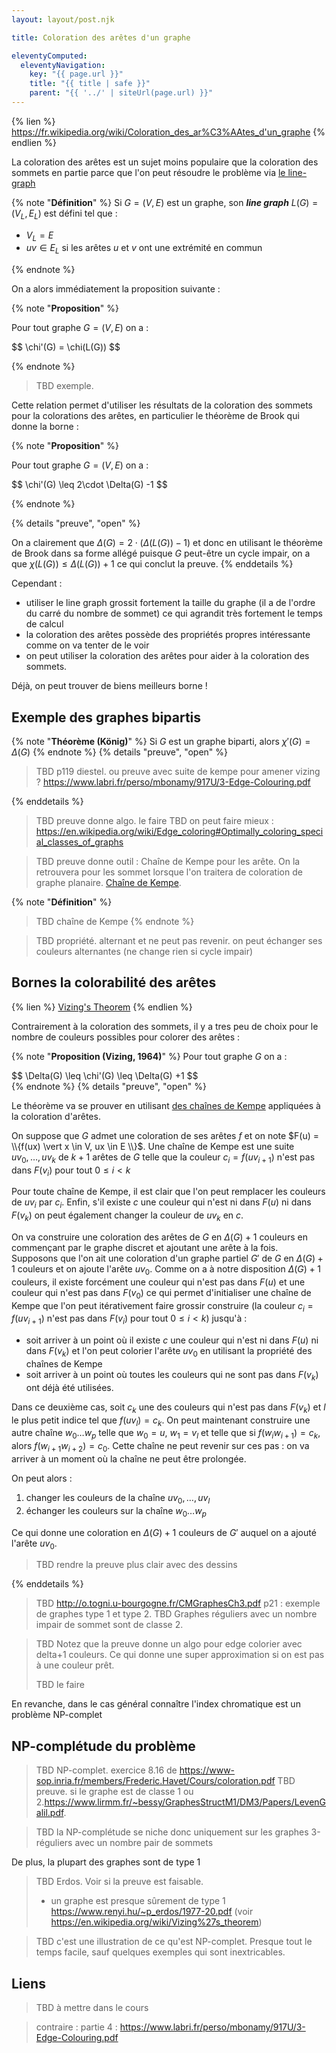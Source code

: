 ```yaml
---
layout: layout/post.njk

title: Coloration des arêtes d'un graphe

eleventyComputed:
  eleventyNavigation:
    key: "{{ page.url }}"
    title: "{{ title | safe }}"
    parent: "{{ '../' | siteUrl(page.url) }}"
---
```


{% lien %}
<https://fr.wikipedia.org/wiki/Coloration_des_ar%C3%AAtes_d'un_graphe>
{% endlien %}

La coloration des arêtes est un sujet moins populaire que la coloration des sommets en partie parce que l'on peut résoudre le problème via [le line-graph](https://fr.wikipedia.org/wiki/Line_graph)

{% note "**Définition**" %}
Si $G=(V, E)$ est un graphe, son **_line graph_** $L(G) = (V_L, E_L)$ est défini tel que :

- $V_L = E$
- $uv \in E_L$ si les arêtes $u$ et $v$ ont une extrémité en commun

{% endnote %}

On a alors immédiatement la proposition suivante :

{% note "**Proposition**" %}

Pour tout graphe $G=(V, E)$ on a :

<div>
$$
\chi'(G) = \chi(L(G))
$$
</div>

{% endnote %}

> TBD exemple.

Cette relation permet d'utiliser les résultats de la coloration des sommets pour la colorations des arêtes, en particulier le théorème de Brook qui donne la borne :

{% note "**Proposition**" %}

Pour tout graphe $G=(V, E)$ on a :

<div>
$$
\chi'(G) \leq 2\cdot \Delta(G) -1
$$
</div>

{% endnote %}

{% details "preuve", "open" %}

On a clairement que $\Delta(G) = 2\cdot (\Delta(L(G)) - 1)$ et donc en utilisant le théorème de Brook dans sa forme allégé puisque $G$ peut-être un cycle impair, on a que $\chi(L(G)) \leq \Delta(L(G)) + 1$ ce qui conclut la preuve.
{% enddetails %}

Cependant :

- utiliser le line graph grossit fortement la taille du graphe (il  a de l'ordre du carré du nombre de sommet) ce qui agrandit très fortement le temps de calcul
- la coloration des arêtes possède des propriétés propres intéressante comme on va tenter de le voir
- on peut utiliser la coloration des arêtes pour aider à la coloration des sommets.

Déjà, on peut trouver de biens meilleurs borne !

## Exemple des graphes bipartis

{% note "**Théorème (König)**" %}
Si $G$ est un graphe biparti, alors  $\chi'(G) = \Delta(G)$
{% endnote %}
{% details "preuve", "open" %}

> TBD p119 diestel. ou preuve avec suite de kempe pour amener vizing ? <https://www.labri.fr/perso/mbonamy/917U/3-Edge-Colouring.pdf>

{% enddetails  %}

> TBD preuve donne algo.
> le faire
> TBD on peut faire mieux : <https://en.wikipedia.org/wiki/Edge_coloring#Optimally_coloring_special_classes_of_graphs>

> TBD preuve donne outil : Chaîne de Kempe pour les arête. On la retrouvera pour les sommet lorsque l'on traitera de coloration de graphe planaire. [Chaîne de Kempe](https://en.wikipedia.org/wiki/Kempe_chain).

{% note "**Définition**" %}
> TBD chaîne de Kempe
{% endnote %}

> TBD propriété. alternant et ne peut pas revenir.
> on peut échanger ses couleurs alternantes (ne change rien si cycle impair)

## Bornes la colorabilité des arêtes

{% lien %}
[Vizing's Theorem](https://www.youtube.com/watch?v=OZWZpQmGp0g)
{% endlien %}

Contrairement à la coloration des sommets, il y a tres peu de choix pour le nombre de couleurs possibles pour colorer des arêtes :

{% note "**Proposition (Vizing, 1964)**" %}
Pour tout graphe $G$ on a :

<div>
$$
\Delta(G) \leq \chi'(G) \leq \Delta(G) +1
$$
</div>
{% endnote %}
{% details "preuve", "open" %}

Le théorème va se prouver en utilisant [des chaînes de Kempe](https://en.wikipedia.org/wiki/Kempe_chain) appliquées à la coloration d'arêtes.

On suppose que $G$ admet une coloration de ses arêtes $f$ et on note $F(u) = \\{f(ux) \vert x \in V, ux \in E \\}$. Une chaîne de Kempe est une suite $uv_0, \dots, uv_k$ de $k+1$ arêtes de $G$ telle que la couleur $c_i = f(uv_{i+1})$ n'est pas dans $F(v_i)$ pour tout $0 \leq i <k$

Pour toute chaîne de Kempe, il est clair que l'on peut remplacer les couleurs de $uv_{i}$ par $c_i$. Enfin, s'il existe $c$ une couleur qui n'est ni dans $F(u)$ ni dans $F(v_k)$ on peut également changer la couleur de $uv_k$ en $c$.

On va construire une coloration des arêtes de $G$ en $\Delta(G) + 1$ couleurs en commençant par le graphe discret et ajoutant une arête à la fois. Supposons que l'on ait une coloration d'un graphe partiel $G'$ de $G$ en $\Delta(G) + 1$ couleurs et on ajoute l'arête $uv_0$. Comme on a à notre disposition $\Delta(G) + 1$ couleurs, il existe forcément une couleur qui n'est pas dans
$F(u)$ et une couleur qui n'est pas dans $F(v_0)$ ce qui permet d'initialiser une chaîne de Kempe que l'on peut itérativement faire grossir construire (la couleur $c_i = f(uv_{i+1})$ n'est pas dans $F(v_i)$ pour tout $0 \leq i <k$) jusqu'à :

- soit arriver à un point où il existe $c$ une couleur qui n'est ni dans $F(u)$ ni dans $F(v_k)$ et l'on peut colorier l'arête $uv_0$ en utilisant la propriété des chaînes de Kempe
- soit arriver à un point où toutes les couleurs qui ne sont pas dans $F(v_k)$ ont déjà été utilisées.

Dans ce deuxième cas, soit $c_k$ une des couleurs qui n'est pas dans $F(v_k)$ et $l$ le plus petit indice tel que $f(uv_l) = c_k$. On peut maintenant construire une autre chaîne $w_0\dots w_p$ telle que $w_0 = u$, $w_1 = v_l$ et telle que si $f(w_iw_{i+1}) = c_k$, alors $f(w_{i+1}w_{i+2}) = c_0$. Cette chaîne ne peut revenir sur ces pas : on va arriver à un moment où la chaîne ne peut être prolongée.

On peut alors :

1. changer les couleurs de la chaîne $uv_0, \dots, uv_l$
2. échanger les couleurs sur la chaîne $w_0\dots w_p$

Ce qui donne une coloration en $\Delta(G) + 1$ couleurs de $G'$ auquel on a ajouté l'arête $uv_0$.

> TBD rendre la preuve plus clair avec des dessins

{% enddetails %}

> TBD <http://o.togni.u-bourgogne.fr/CMGraphesCh3.pdf> p21 : exemple de graphes type 1 et type 2.
> TBD Graphes réguliers avec un nombre impair de sommet sont de classe 2.

> TBD Notez que la preuve donne un algo pour edge colorier avec delta+1 couleurs. Ce qui donne une super approximation si on est pas à une couleur prêt.
> 
> TBD le faire

En revanche, dans le cas général connaître l'index chromatique est un problème NP-complet

## NP-complétude du problème

> TBD NP-complet. exercice 8.16 de <https://www-sop.inria.fr/members/Frederic.Havet/Cours/coloration.pdf>
> TBD preuve. si le graphe est de classe 1 ou 2.<https://www.lirmm.fr/~bessy/GraphesStructM1/DM3/Papers/LevenGalil.pdf>.

> TBD la NP-complétude se niche donc uniquement sur les graphes 3-réguliers avec un nombre pair de sommets

De plus, la plupart des graphes sont de type 1

> TBD Erdos. Voir si la preuve est faisable.
> - un graphe est presque sûrement de type 1 <https://www.renyi.hu/~p_erdos/1977-20.pdf> (voir <https://en.wikipedia.org/wiki/Vizing%27s_theorem>)

> TBD c'est une illustration de ce qu'est NP-complet. Presque tout le temps facile, sauf quelques exemples qui sont inextricables.

## Liens

> TBD à mettre dans le cours

> contraire : partie 4 : <https://www.labri.fr/perso/mbonamy/917U/3-Edge-Colouring.pdf>